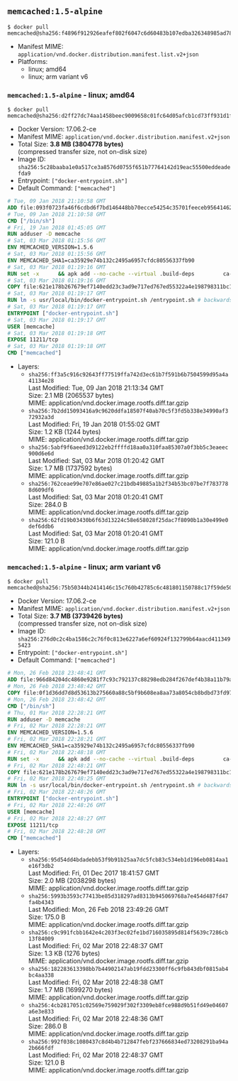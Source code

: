 ## `memcached:1.5-alpine`

```console
$ docker pull memcached@sha256:f4896f912926eafef802f6047c6d60483b107edba326348985ad78180dad8592
```

-	Manifest MIME: `application/vnd.docker.distribution.manifest.list.v2+json`
-	Platforms:
	-	linux; amd64
	-	linux; arm variant v6

### `memcached:1.5-alpine` - linux; amd64

```console
$ docker pull memcached@sha256:d2ff27dc74aa1458beec9009658c01fc64d05afcb1cd73ff931d1fa74cefac94
```

-	Docker Version: 17.06.2-ce
-	Manifest MIME: `application/vnd.docker.distribution.manifest.v2+json`
-	Total Size: **3.8 MB (3804778 bytes)**  
	(compressed transfer size, not on-disk size)
-	Image ID: `sha256:5c28baaba1e0a517ce3a8576d0755f651b77764142d19eac55500eddeadefda9`
-	Entrypoint: `["docker-entrypoint.sh"]`
-	Default Command: `["memcached"]`

```dockerfile
# Tue, 09 Jan 2018 21:10:58 GMT
ADD file:093f0723fa46f6cdbd6f7bd146448bb70ecce54254c35701feeceb956414622f in / 
# Tue, 09 Jan 2018 21:10:58 GMT
CMD ["/bin/sh"]
# Fri, 19 Jan 2018 01:45:05 GMT
RUN adduser -D memcache
# Sat, 03 Mar 2018 01:15:56 GMT
ENV MEMCACHED_VERSION=1.5.6
# Sat, 03 Mar 2018 01:15:56 GMT
ENV MEMCACHED_SHA1=ca35929e74b132c2495a6957cfdc80556337fb90
# Sat, 03 Mar 2018 01:19:16 GMT
RUN set -x 		&& apk add --no-cache --virtual .build-deps 		ca-certificates 		coreutils 		cyrus-sasl-dev 		dpkg-dev dpkg 		gcc 		libc-dev 		libevent-dev 		libressl 		linux-headers 		make 		perl 		perl-utils 		tar 		&& wget -O memcached.tar.gz "https://memcached.org/files/memcached-$MEMCACHED_VERSION.tar.gz" 	&& echo "$MEMCACHED_SHA1  memcached.tar.gz" | sha1sum -c - 	&& mkdir -p /usr/src/memcached 	&& tar -xzf memcached.tar.gz -C /usr/src/memcached --strip-components=1 	&& rm memcached.tar.gz 		&& cd /usr/src/memcached 		&& ./configure 		--build="$(dpkg-architecture --query DEB_BUILD_GNU_TYPE)" 		--enable-sasl 	&& make -j "$(nproc)" 		&& make test 	&& make install 		&& cd / && rm -rf /usr/src/memcached 		&& runDeps="$( 		scanelf --needed --nobanner --format '%n#p' --recursive /usr/local 			| tr ',' '\n' 			| sort -u 			| awk 'system("[ -e /usr/local/lib/" $1 " ]") == 0 { next } { print "so:" $1 }' 	)" 	&& apk add --virtual .memcached-rundeps $runDeps 	&& apk del .build-deps 		&& memcached -V
# Sat, 03 Mar 2018 01:19:16 GMT
COPY file:621e178b267679ef7140edd23c3ad9e717ed767ed55322a4e198798311bc1d36 in /usr/local/bin/ 
# Sat, 03 Mar 2018 01:19:17 GMT
RUN ln -s usr/local/bin/docker-entrypoint.sh /entrypoint.sh # backwards compat
# Sat, 03 Mar 2018 01:19:17 GMT
ENTRYPOINT ["docker-entrypoint.sh"]
# Sat, 03 Mar 2018 01:19:17 GMT
USER [memcache]
# Sat, 03 Mar 2018 01:19:18 GMT
EXPOSE 11211/tcp
# Sat, 03 Mar 2018 01:19:18 GMT
CMD ["memcached"]
```

-	Layers:
	-	`sha256:ff3a5c916c92643ff77519ffa742d3ec61b7f591b6b7504599d95a4a41134e28`  
		Last Modified: Tue, 09 Jan 2018 21:13:34 GMT  
		Size: 2.1 MB (2065537 bytes)  
		MIME: application/vnd.docker.image.rootfs.diff.tar.gzip
	-	`sha256:7b2dd15093416a9c9620ddfa18507f40ab70c5f3fd5b338e34990af372932a3d`  
		Last Modified: Fri, 19 Jan 2018 01:55:02 GMT  
		Size: 1.2 KB (1244 bytes)  
		MIME: application/vnd.docker.image.rootfs.diff.tar.gzip
	-	`sha256:5abf9f6aeed3d9122eb2ffffd18aa0a310faa85307a0f3bb5c3eaeec900d6e6d`  
		Last Modified: Sat, 03 Mar 2018 01:20:42 GMT  
		Size: 1.7 MB (1737592 bytes)  
		MIME: application/vnd.docker.image.rootfs.diff.tar.gzip
	-	`sha256:762ceae99e707e86ae027c21bdb49885a1b2f34b53bc07be7f7837788d609df6`  
		Last Modified: Sat, 03 Mar 2018 01:20:41 GMT  
		Size: 284.0 B  
		MIME: application/vnd.docker.image.rootfs.diff.tar.gzip
	-	`sha256:62fd19b03430b6f63d13224c58e658028f25dac7f8090b1a30e499e0def6ddb6`  
		Last Modified: Sat, 03 Mar 2018 01:20:41 GMT  
		Size: 121.0 B  
		MIME: application/vnd.docker.image.rootfs.diff.tar.gzip

### `memcached:1.5-alpine` - linux; arm variant v6

```console
$ docker pull memcached@sha256:75b50344b2414146c15c760b42785c6c481801150788c17f59de506b944cf02e
```

-	Docker Version: 17.06.2-ce
-	Manifest MIME: `application/vnd.docker.distribution.manifest.v2+json`
-	Total Size: **3.7 MB (3739426 bytes)**  
	(compressed transfer size, not on-disk size)
-	Image ID: `sha256:276d0c2c4ba1586c2c76f0c813e6227a6ef60924f132799b64aacd4113495423`
-	Entrypoint: `["docker-entrypoint.sh"]`
-	Default Command: `["memcached"]`

```dockerfile
# Mon, 26 Feb 2018 23:48:41 GMT
ADD file:966d84204dc4860e9281f7c93c792137c88298edb284f267def4b38a11b79a1f in / 
# Mon, 26 Feb 2018 23:48:42 GMT
COPY file:0f1d36dd7d8d53613b275660a88c5bf9b608ea8aa73a8054cb8bdbd73fd971ac in /etc/localtime 
# Mon, 26 Feb 2018 23:48:42 GMT
CMD ["/bin/sh"]
# Thu, 01 Mar 2018 22:28:21 GMT
RUN adduser -D memcache
# Fri, 02 Mar 2018 22:28:21 GMT
ENV MEMCACHED_VERSION=1.5.6
# Fri, 02 Mar 2018 22:28:21 GMT
ENV MEMCACHED_SHA1=ca35929e74b132c2495a6957cfdc80556337fb90
# Fri, 02 Mar 2018 22:48:18 GMT
RUN set -x 		&& apk add --no-cache --virtual .build-deps 		ca-certificates 		coreutils 		cyrus-sasl-dev 		dpkg-dev dpkg 		gcc 		libc-dev 		libevent-dev 		libressl 		linux-headers 		make 		perl 		perl-utils 		tar 		&& wget -O memcached.tar.gz "https://memcached.org/files/memcached-$MEMCACHED_VERSION.tar.gz" 	&& echo "$MEMCACHED_SHA1  memcached.tar.gz" | sha1sum -c - 	&& mkdir -p /usr/src/memcached 	&& tar -xzf memcached.tar.gz -C /usr/src/memcached --strip-components=1 	&& rm memcached.tar.gz 		&& cd /usr/src/memcached 		&& ./configure 		--build="$(dpkg-architecture --query DEB_BUILD_GNU_TYPE)" 		--enable-sasl 	&& make -j "$(nproc)" 		&& make test 	&& make install 		&& cd / && rm -rf /usr/src/memcached 		&& runDeps="$( 		scanelf --needed --nobanner --format '%n#p' --recursive /usr/local 			| tr ',' '\n' 			| sort -u 			| awk 'system("[ -e /usr/local/lib/" $1 " ]") == 0 { next } { print "so:" $1 }' 	)" 	&& apk add --virtual .memcached-rundeps $runDeps 	&& apk del .build-deps 		&& memcached -V
# Fri, 02 Mar 2018 22:48:21 GMT
COPY file:621e178b267679ef7140edd23c3ad9e717ed767ed55322a4e198798311bc1d36 in /usr/local/bin/ 
# Fri, 02 Mar 2018 22:48:25 GMT
RUN ln -s usr/local/bin/docker-entrypoint.sh /entrypoint.sh # backwards compat
# Fri, 02 Mar 2018 22:48:26 GMT
ENTRYPOINT ["docker-entrypoint.sh"]
# Fri, 02 Mar 2018 22:48:26 GMT
USER [memcache]
# Fri, 02 Mar 2018 22:48:27 GMT
EXPOSE 11211/tcp
# Fri, 02 Mar 2018 22:48:28 GMT
CMD ["memcached"]
```

-	Layers:
	-	`sha256:95d54dd4bdadebb53f9b91b25aa7dc5fcb83c534eb1d196eb0814aa1e16f3db2`  
		Last Modified: Fri, 01 Dec 2017 18:41:57 GMT  
		Size: 2.0 MB (2038298 bytes)  
		MIME: application/vnd.docker.image.rootfs.diff.tar.gzip
	-	`sha256:5993b3593c77413be85d318297ad8313b945069768a7e454d487fd47fa4b4343`  
		Last Modified: Mon, 26 Feb 2018 23:49:26 GMT  
		Size: 175.0 B  
		MIME: application/vnd.docker.image.rootfs.diff.tar.gzip
	-	`sha256:c9c991fcbb1642e4c203f3ec02fe1bd716035895d814f5639c7286cb13f84009`  
		Last Modified: Fri, 02 Mar 2018 22:48:37 GMT  
		Size: 1.3 KB (1276 bytes)  
		MIME: application/vnd.docker.image.rootfs.diff.tar.gzip
	-	`sha256:182283613398bb7b44902147ab19fdd23300ff6c9fb843dbf0815ab4bc4aa338`  
		Last Modified: Fri, 02 Mar 2018 22:48:38 GMT  
		Size: 1.7 MB (1699270 bytes)  
		MIME: application/vnd.docker.image.rootfs.diff.tar.gzip
	-	`sha256:4cb2817051c02569e759029f302f3309eb8fce988d9b51fd49e04607a6e3e833`  
		Last Modified: Fri, 02 Mar 2018 22:48:36 GMT  
		Size: 286.0 B  
		MIME: application/vnd.docker.image.rootfs.diff.tar.gzip
	-	`sha256:992f038c1080437c8d4b4b712847febf237666834ed73208291ba94a2b666fdf`  
		Last Modified: Fri, 02 Mar 2018 22:48:37 GMT  
		Size: 121.0 B  
		MIME: application/vnd.docker.image.rootfs.diff.tar.gzip

